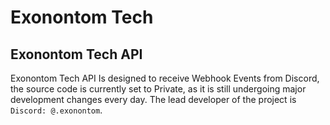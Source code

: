 # Exonontom Tech
## Exonontom Tech API
Exonontom Tech API Is designed to receive Webhook Events from Discord, the source code is currently set to Private, as it is still undergoing major development changes every day.
The lead developer of the project is `Discord: @.exonontom`.

